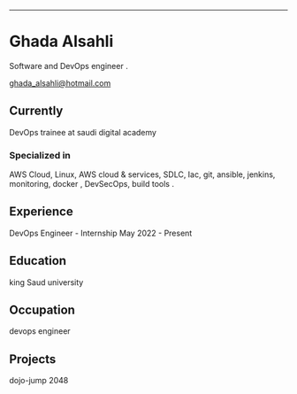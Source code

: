 ---
# Ghada Alsahli
Software and DevOps engineer .

<div id="webaddress">
<a href="ghada_alsahli@hotmail.com">ghada_alsahli@hotmail.com</a>
</div>


## Currently

DevOps trainee at saudi digital academy

### Specialized in

AWS Cloud, Linux, AWS cloud & services, SDLC, Iac, git, ansible, jenkins, monitoring, docker , DevSecOps, build tools .

## Experience
DevOps Engineer - Internship   May 2022 - Present 

## Education

king Saud university

## Occupation

devops engineer 

## Projects

dojo-jump 
2048

<!-- ### Footer

Last updated: June 2022 -->


